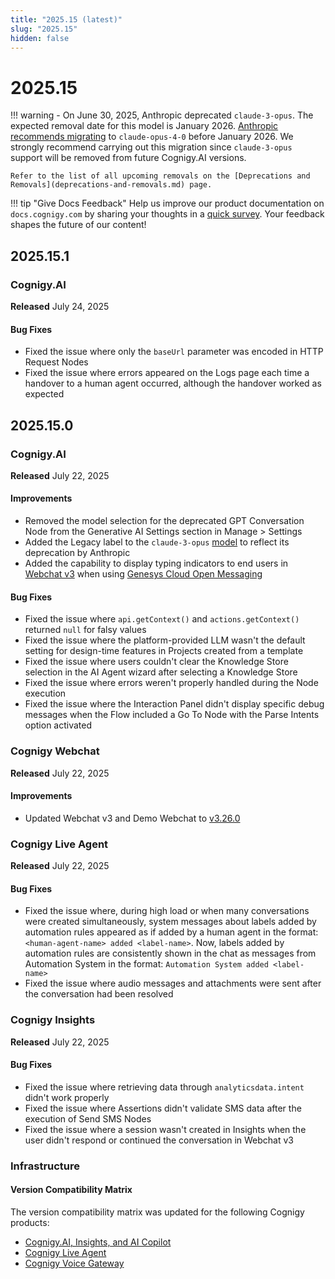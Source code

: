 ```yaml
---
title: "2025.15 (latest)"
slug: "2025.15"
hidden: false
---
```


# 2025.15

!!! warning
    - On June 30, 2025, Anthropic deprecated `claude-3-opus`. The expected removal date for this model is January 2026. [Anthropic recommends migrating](https://docs.anthropic.com/en/docs/about-claude/model-deprecations) to `claude-opus-4-0` before January 2026. We strongly recommend carrying out this migration since `claude-3-opus` support will be removed from future Cognigy.AI versions.

    Refer to the list of all upcoming removals on the [Deprecations and Removals](deprecations-and-removals.md) page.

!!! tip "Give Docs Feedback"
    Help us improve our product documentation on `docs.cognigy.com` by sharing your thoughts in a [quick survey](https://forms.office.com/e/xnqneVasp2). Your feedback shapes the future of our content!

## 2025.15.1

### Cognigy.AI

**Released** July 24, 2025

#### Bug Fixes

- Fixed the issue where only the `baseUrl` parameter was encoded in HTTP Request Nodes
- Fixed the issue where errors appeared on the Logs page each time a handover to a human agent occurred, although the handover worked as expected

## 2025.15.0

### Cognigy.AI

**Released** July 22, 2025

#### Improvements

- Removed the model selection for the deprecated GPT Conversation Node from the Generative AI Settings section in Manage > Settings
- Added the Legacy label to the `claude-3-opus` [model](../ai/empower/llms/model-support-by-feature.md) to reflect its deprecation by Anthropic
- Added the capability to display typing indicators to end users in [Webchat v3](../webchat/v3/configuration.md#webchat-behavior) when using [Genesys Cloud Open Messaging](../ai/escalate/handover-reference/genesys-cloud-open-messaging.md)

#### Bug Fixes

- Fixed the issue where `api.getContext()` and `actions.getContext()` returned `null` for falsy values
- Fixed the issue where the platform-provided LLM wasn't the default setting for design-time features in Projects created from a template
- Fixed the issue where users couldn't clear the Knowledge Store selection in the AI Agent wizard after selecting a Knowledge Store
- Fixed the issue where errors weren't properly handled during the Node execution
- Fixed the issue where the Interaction Panel didn't display specific debug messages when the Flow included a Go To Node with the Parse Intents option activated

### Cognigy Webchat

**Released** July 22, 2025

#### Improvements

- Updated Webchat v3 and Demo Webchat to [v3.26.0](https://github.com/Cognigy/Webchat/releases/tag/v3.26.0)

### Cognigy Live Agent

**Released** July 22, 2025

#### Bug Fixes

- Fixed the issue where, during high load or when many conversations were created simultaneously, system messages about labels added by automation rules appeared as if added by a human agent in the format: `<human-agent-name> added <label-name>`. Now, labels added by automation rules are consistently shown in the chat as messages from Automation System in the format: `Automation System added <label-name>`
- Fixed the issue where audio messages and attachments were sent after the conversation had been resolved

### Cognigy Insights

**Released** July 22, 2025

#### Bug Fixes

- Fixed the issue where retrieving data through `analyticsdata.intent` didn't work properly
- Fixed the issue where Assertions didn't validate SMS data after the execution of Send SMS Nodes
- Fixed the issue where a session wasn't created in Insights when the user didn't respond or continued the conversation in Webchat v3

### Infrastructure

#### Version Compatibility Matrix

The version compatibility matrix was updated for the following Cognigy products:

- [Cognigy.AI, Insights, and AI Copilot](../ai/installation/version-compatibility-matrix.md)
- [Cognigy Live Agent](../live-agent/installation/deployment/version-compatibility-matrix.md)
- [Cognigy Voice Gateway](../voice-gateway/installation/version-compatibility-matrix.md)
